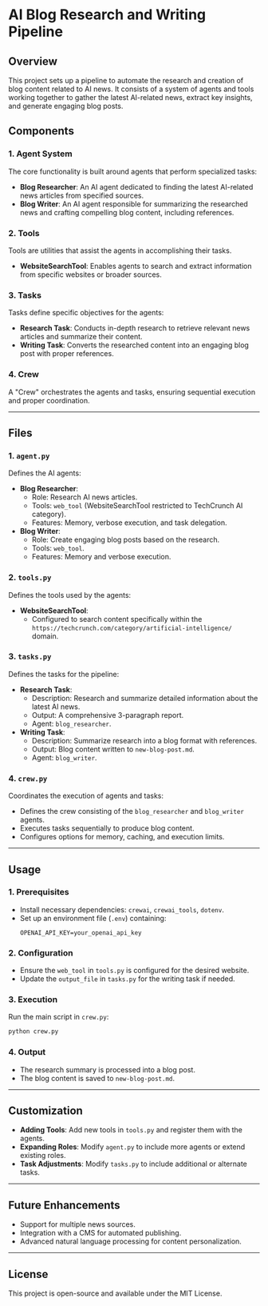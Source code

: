 # AI Blog Research and Writing Pipeline

## Overview
This project sets up a pipeline to automate the research and creation of blog content related to AI news. It consists of a system of agents and tools working together to gather the latest AI-related news, extract key insights, and generate engaging blog posts.

## Components
### 1. **Agent System**
The core functionality is built around agents that perform specialized tasks:
- **Blog Researcher**: An AI agent dedicated to finding the latest AI-related news articles from specified sources.
- **Blog Writer**: An AI agent responsible for summarizing the researched news and crafting compelling blog content, including references.

### 2. **Tools**
Tools are utilities that assist the agents in accomplishing their tasks. 
- **WebsiteSearchTool**: Enables agents to search and extract information from specific websites or broader sources.

### 3. **Tasks**
Tasks define specific objectives for the agents:
- **Research Task**: Conducts in-depth research to retrieve relevant news articles and summarize their content.
- **Writing Task**: Converts the researched content into an engaging blog post with proper references.

### 4. **Crew**
A "Crew" orchestrates the agents and tasks, ensuring sequential execution and proper coordination.

---

## Files

### 1. `agent.py`
Defines the AI agents:
- **Blog Researcher**:
  - Role: Research AI news articles.
  - Tools: `web_tool` (WebsiteSearchTool restricted to TechCrunch AI category).
  - Features: Memory, verbose execution, and task delegation.
- **Blog Writer**:
  - Role: Create engaging blog posts based on the research.
  - Tools: `web_tool`.
  - Features: Memory and verbose execution.

### 2. `tools.py`
Defines the tools used by the agents:
- **WebsiteSearchTool**:
  - Configured to search content specifically within the `https://techcrunch.com/category/artificial-intelligence/` domain.

### 3. `tasks.py`
Defines the tasks for the pipeline:
- **Research Task**:
  - Description: Research and summarize detailed information about the latest AI news.
  - Output: A comprehensive 3-paragraph report.
  - Agent: `blog_researcher`.
- **Writing Task**:
  - Description: Summarize research into a blog format with references.
  - Output: Blog content written to `new-blog-post.md`.
  - Agent: `blog_writer`.

### 4. `crew.py`
Coordinates the execution of agents and tasks:
- Defines the crew consisting of the `blog_researcher` and `blog_writer` agents.
- Executes tasks sequentially to produce blog content.
- Configures options for memory, caching, and execution limits.

---

## Usage
### 1. Prerequisites
- Install necessary dependencies: `crewai`, `crewai_tools`, `dotenv`.
- Set up an environment file (`.env`) containing:
  ```
  OPENAI_API_KEY=your_openai_api_key
  ```

### 2. Configuration
- Ensure the `web_tool` in `tools.py` is configured for the desired website.
- Update the `output_file` in `tasks.py` for the writing task if needed.

### 3. Execution
Run the main script in `crew.py`:
```bash
python crew.py
```

### 4. Output
- The research summary is processed into a blog post.
- The blog content is saved to `new-blog-post.md`.

---

## Customization
- **Adding Tools**: Add new tools in `tools.py` and register them with the agents.
- **Expanding Roles**: Modify `agent.py` to include more agents or extend existing roles.
- **Task Adjustments**: Modify `tasks.py` to include additional or alternate tasks.

---

## Future Enhancements
- Support for multiple news sources.
- Integration with a CMS for automated publishing.
- Advanced natural language processing for content personalization.

---

## License
This project is open-source and available under the MIT License.

